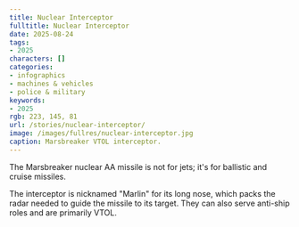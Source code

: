 ```yaml
---
title: Nuclear Interceptor
fulltitle: Nuclear Interceptor
date: 2025-08-24
tags:
- 2025
characters: []
categories:
- infographics
- machines & vehicles
- police & military
keywords:
- 2025
rgb: 223, 145, 81
url: /stories/nuclear-interceptor/
image: /images/fullres/nuclear-interceptor.jpg
caption: Marsbreaker VTOL interceptor.
---
```

The Marsbreaker nuclear AA missile is not for jets; it's for ballistic and cruise missiles.

The interceptor is nicknamed "Marlin" for its long nose, which packs the radar needed to guide the missile to its target. They can also serve anti-ship roles and are primarily VTOL.